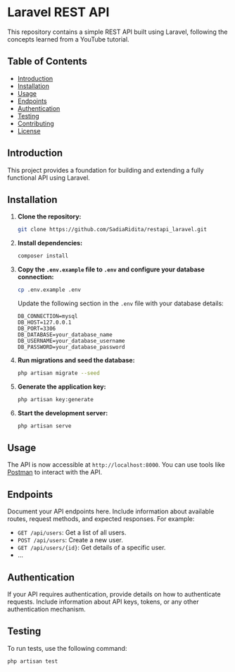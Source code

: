 # Laravel REST API

This repository contains a simple REST API built using Laravel, following the concepts learned from a YouTube tutorial.

## Table of Contents

- [Introduction](#introduction)
- [Installation](#installation)
- [Usage](#usage)
- [Endpoints](#endpoints)
- [Authentication](#authentication)
- [Testing](#testing)
- [Contributing](#contributing)
- [License](#license)

## Introduction

This project provides a foundation for building and extending a fully functional API using Laravel.

## Installation

1. **Clone the repository:**

    ```bash
    git clone https://github.com/SadiaRidita/restapi_laravel.git
    ```

2. **Install dependencies:**

    ```bash
    composer install
    ```

3. **Copy the `.env.example` file to `.env` and configure your database connection:**

    ```bash
    cp .env.example .env
    ```

    Update the following section in the `.env` file with your database details:

    ```dotenv
    DB_CONNECTION=mysql
    DB_HOST=127.0.0.1
    DB_PORT=3306
    DB_DATABASE=your_database_name
    DB_USERNAME=your_database_username
    DB_PASSWORD=your_database_password
    ```

4. **Run migrations and seed the database:**

    ```bash
    php artisan migrate --seed
    ```

5. **Generate the application key:**

    ```bash
    php artisan key:generate
    ```

6. **Start the development server:**

    ```bash
    php artisan serve
    ```

## Usage

The API is now accessible at `http://localhost:8000`. You can use tools like [Postman](https://www.postman.com/) to interact with the API.

## Endpoints

Document your API endpoints here. Include information about available routes, request methods, and expected responses. For example:

- `GET /api/users`: Get a list of all users.
- `POST /api/users`: Create a new user.
- `GET /api/users/{id}`: Get details of a specific user.
- ...

## Authentication

If your API requires authentication, provide details on how to authenticate requests. Include information about API keys, tokens, or any other authentication mechanism.

## Testing

To run tests, use the following command:

```bash
php artisan test
